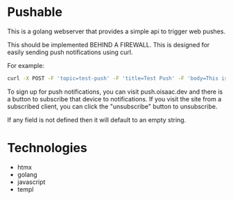 # Pushable

This is a golang webserver that provides a simple api to trigger web pushes.

This should be implemented BEHIND A FIREWALL. This is designed for easily sending push notifications using curl.

For example:

```bash
curl -X POST -F 'topic=test-push' -F 'title=Test Push' -F 'body=This is the body of the notification' -F 'icon=https://example.com/image.png' http://push.oisaac.dev/push

```

To sign up for push notifications, you can visit push.oisaac.dev and there is a button to subscribe that device to notifications. If you visit the site from a subscribed client, you can click the "unsubscribe" button to unsubscribe.

If any field is not defined then it will default to an empty string.

# Technologies


- htmx
- golang
- javascript
- templ
